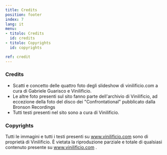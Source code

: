 ```yaml
---
title: Credits
position: footer
index: 7
lang: it
menu:
- titolo: Credits
  id: credits
- titolo: Copyrights
  id: copyrights

ref: credit
---
```


### Credits
* Scatti e concetto delle quattro foto degli slideshow di vinilificio.com a cura di Gabriele Guarisco e Vinilificio.
* Le altre foto presenti sul sito fanno parte dell'archivio di Vinilificio, ad eccezione della foto del disco dei "Confrontational" pubblicato dalla Bronson Recordings
* Tutti testi presenti nel sito sono a cura di Vinilificio.

### Copyrights
Tutti le immagini e tutti i testi presenti su www.vinilificio.com sono di proprietà di Vinilificio. È vietata la riproduzione parziale e totale di qualsiasi contenuto presente su www.vinilificio.com .
